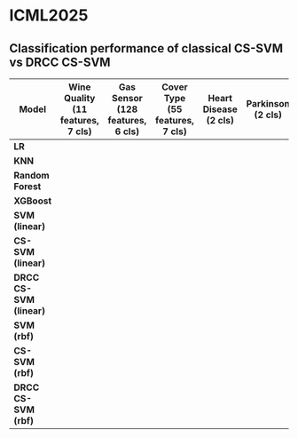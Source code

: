 # ICML2025

## Classification performance of classical CS-SVM vs DRCC CS-SVM

| Model                  | Wine Quality (11 features, 7 cls) | Gas Sensor (128 features, 6 cls) | Cover Type (55 features, 7 cls) | Heart Disease (2 cls) | Parkinson (2 cls) | Breast Cancer (30 features, 2 cls) |
|------------------------|------------------------|------------------------|----------------------|----------------------|----------------------|------------------------|
| **LR**                 |                        |                        |                      |                      |                      |                        |
| **KNN**                |                        |                        |                      |                      |                      |                        |
| **Random Forest**      |                        |                        |                      |                      |                      |                        |
| **XGBoost**            |                        |                        |                      |                      |                      |                        |
| **SVM (linear)**       |                        |                        |                      |                      |                      |                        |
| **CS-SVM (linear)**    |                        |                        |                      |                      |                      |                        |
| **DRCC CS-SVM (linear)**|                       |                        |                      |                      |                      |                        |
| **SVM (rbf)**          |                        |                        |                      |                      |                      |                        |
| **CS-SVM (rbf)**       |                        |                        |                      |                      |                      |                        |
| **DRCC CS-SVM (rbf)**  |                        |                        |                      |                      |           
